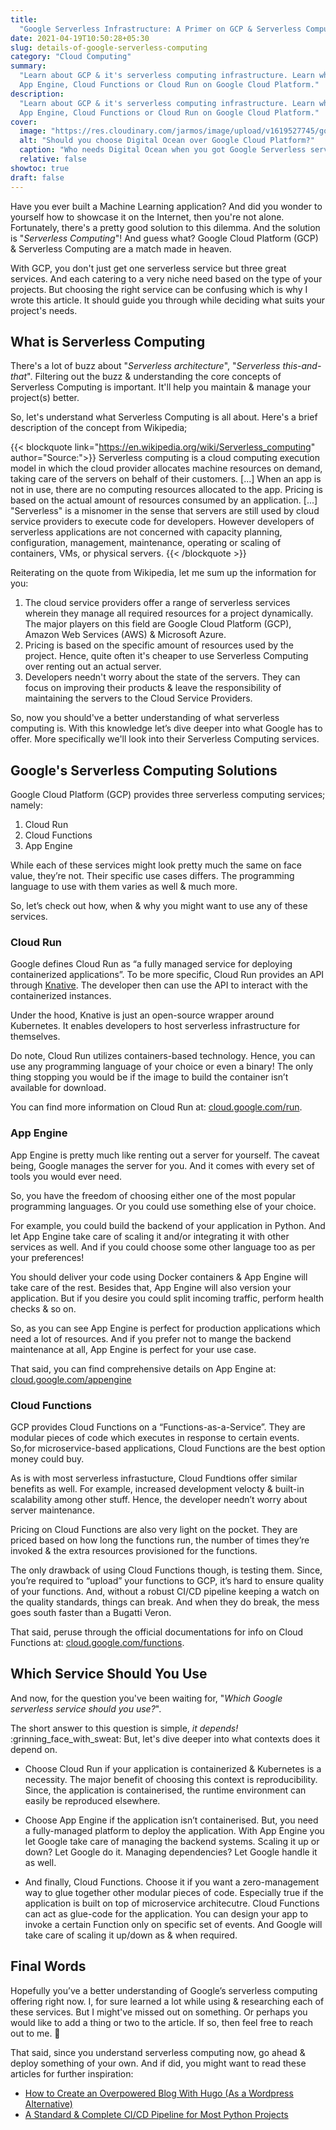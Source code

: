 ```yaml
---
title:
  "Google Serverless Infrastructure: A Primer on GCP & Serverless Computing"
date: 2021-04-19T10:50:28+05:30
slug: details-of-google-serverless-computing
category: "Cloud Computing"
summary:
  "Learn about GCP & it's serverless computing infrastructure. Learn when to use
  App Engine, Cloud Functions or Cloud Run on Google Cloud Platform."
description:
  "Learn about GCP & it's serverless computing infrastructure. Learn when to use
  App Engine, Cloud Functions or Cloud Run on Google Cloud Platform."
cover:
  image: "https://res.cloudinary.com/jarmos/image/upload/v1619527745/google-serverless-ftw_rn1gi4.jpg"
  alt: "Should you choose Digital Ocean over Google Cloud Platform?"
  caption: "Who needs Digital Ocean when you got Google Serverless services?"
  relative: false
showtoc: true
draft: false
---
```


Have you ever built a Machine Learning application? And did you wonder to
yourself how to showcase it on the Internet, then you're not alone. Fortunately,
there's a pretty good solution to this dilemma. And the solution is "_Serverless
Computing_"! And guess what? Google Cloud Platform (GCP) & Serverless Computing
are a match made in heaven.

With GCP, you don't just get one serverless service but three great services.
And each catering to a very niche need based on the type of your projects. But
choosing the right service can be confusing which is why I wrote this article.
It should guide you through while deciding what suits your project's needs.

## What is Serverless Computing

There's a lot of buzz about "_Serverless architecture_", "_Serverless
this-and-that_". Filtering out the buzz & understanding the core concepts of
Serverless Computing is important. It'll help you maintain & manage your
project(s) better.

So, let's understand what Serverless Computing is all about. Here's a brief
description of the concept from Wikipedia;

{{< blockquote link="https://en.wikipedia.org/wiki/Serverless_computing" author="Source:">}}
Serverless computing is a cloud computing execution model in which the cloud
provider allocates machine resources on demand, taking care of the servers on
behalf of their customers. [...] When an app is not in use, there are no
computing resources allocated to the app. Pricing is based on the actual amount
of resources consumed by an application. [...] "Serverless" is a misnomer in the
sense that servers are still used by cloud service providers to execute code for
developers. However developers of serverless applications are not concerned with
capacity planning, configuration, management, maintenance, operating or scaling
of containers, VMs, or physical servers. {{< /blockquote >}}

Reiterating on the quote from Wikipedia, let me sum up the information for you:

1. The cloud service providers offer a range of serverless services wherein they
   manage all required resources for a project dynamically. The major players on
   this field are Google Cloud Platform (GCP), Amazon Web Services (AWS) &
   Microsoft Azure.
2. Pricing is based on the specific amount of resources used by the project.
   Hence, quite often it's cheaper to use Serverless Computing over renting out
   an actual server.
3. Developers needn't worry about the state of the servers. They can focus on
   improving their products & leave the responsibility of maintaining the
   servers to the Cloud Service Providers.

So, now you should've a better understanding of what serverless computing is.
With this knowledge let’s dive deeper into what Google has to offer. More
specifically we'll look into their Serverless Computing services.

## Google's Serverless Computing Solutions

Google Cloud Platform (GCP) provides three serverless computing services;
namely:

1. Cloud Run
2. Cloud Functions
3. App Engine

While each of these services might look pretty much the same on face value,
they’re not. Their specific use cases differs. The programming language to use
with them varies as well & much more.

So, let’s check out how, when & why you might want to use any of these services.

### Cloud Run

Google defines Cloud Run as “a fully managed service for deploying containerized
applications”. To be more specific, Cloud Run provides an API through
[Knative](https://knative.dev/). The developer then can use the API to interact
with the containerized instances.

Under the hood, Knative is just an open-source wrapper around Kubernetes. It
enables developers to host serverless infrastructure for themselves.

Do note, Cloud Run utilizes containers-based technology. Hence, you can use any
programming language of your choice or even a binary! The only thing stopping
you would be if the image to build the container isn’t available for download.

You can find more information on Cloud Run at:
[cloud.google.com/run](https://cloud.google.com/run).

### App Engine

App Engine is pretty much like renting out a server for yourself. The caveat
being, Google manages the server for you. And it comes with every set of tools
you would ever need.

So, you have the freedom of choosing either one of the most popular programming
languages. Or you could use something else of your choice.

For example, you could build the backend of your application in Python. And let
App Engine take care of scaling it and/or integrating it with other services as
well. And if you could choose some other language too as per your preferences!

You should deliver your code using Docker containers & App Engine will take care
of the rest. Besides that, App Engine will also version your application. But if
you desire you could split incoming traffic, perform health checks & so on.

So, as you can see App Engine is perfect for production applications which need
a lot of resources. And if you prefer not to mange the backend maintenance at
all, App Engine is perfect for your use case.

That said, you can find comprehensive details on App Engine at:
[cloud.google.com/appengine](https://cloud.google.com/appengine)

### Cloud Functions

GCP provides Cloud Functions on a “Functions-as-a-Service”. They are modular
pieces of code which executes in response to certain events. So,for
microservice-based applications, Cloud Functions are the best option money could
buy.

As is with most serverless infrastucture, Cloud Fundtions offer similar benefits
as well. For example, increased development velocty & built-in scalability among
other stuff. Hence, the developer needn’t worry about server maintenance.

Pricing on Cloud Functions are also very light on the pocket. They are priced
based on how long the functions run, the number of times they’re invoked & the
extra resources provisioned for the functions.

The only drawback of using Cloud Functions though, is testing them. Since,
you’re required to “upload” your functions to GCP, it’s hard to ensure quality
of your functions. And, without a robust CI/CD pipeline keeping a watch on the
quality standards, things can break. And when they do break, the mess goes south
faster than a Bugatti Veron.

That said, peruse through the official documentations for info on Cloud
Functions at: [cloud.google.com/functions](https://cloud.google.com/functions).

## Which Service Should You Use

And now, for the question you've been waiting for, "_Which Google serverless
service should you use?_".

The short answer to this question is simple, _it depends!_
:grinning_face_with_sweat: But, let's dive deeper into what contexts does it
depend on.

- Choose Cloud Run if your application is containerized & Kubernetes is a
  necessity. The major benefit of choosing this context is reproducibility.
  Since, the application is containerised, the runtime environment can easily be
  reproduced elsewhere.

- Choose App Engine if the application isn’t containerised. But, you need a
  fully-managed platform to deploy the application. With App Engine you let
  Google take care of managing the backend systems. Scaling it up or down? Let
  Google do it. Managing dependencies? Let Google handle it as well.

- And finally, Cloud Functions. Choose it if you want a zero-management way to
  glue together other modular pieces of code. Especially true if the application
  is built on top of microservice architecutre. Cloud Functions can act as
  glue-code for the application. You can design your app to invoke a certain
  Function only on specific set of events. And Google will take care of scaling
  it up/down as & when required.

## Final Words

Hopefully you’ve a better understanding of Google’s serverless computing
offering right now. I, for sure learned a lot while using & researching each of
these services. But I might've missed out on something. Or perhaps you would
like to add a thing or two to the article. If so, then feel free to reach out to
me. 🤗

That said, since you understand serverless computing now, go ahead & deploy
something of your own. And if did, you might want to read these articles for
further inspiration:

- [How to Create an Overpowered Blog With Hugo (As a Wordpress Alternative)](./blogging-with-hugo-as-an-wordpress-alternative.md)
- [A Standard & Complete CI/CD Pipeline for Most Python Projects](./a-standard-ci-cd-pipeline-for-python-projects.md)
